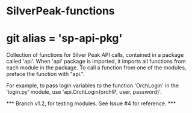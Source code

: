 # SilverPeak-functions
# git alias = 'sp-api-pkg'

Collection of functions for Silver Peak API calls,
contained in a package called 'api'.  When 'api' package
is imported, it imports all functions from each module
in the package.  To call a function from one of the modules,
preface the function with "api.".

For example, to pass login variables to the function 'OrchLogin'
in the 'login.py' module, use 'api.OrchLogin(orchIP, user, password)'.


*** Branch v1.2, for testing modules.  See Issue #4 for reference. ***




